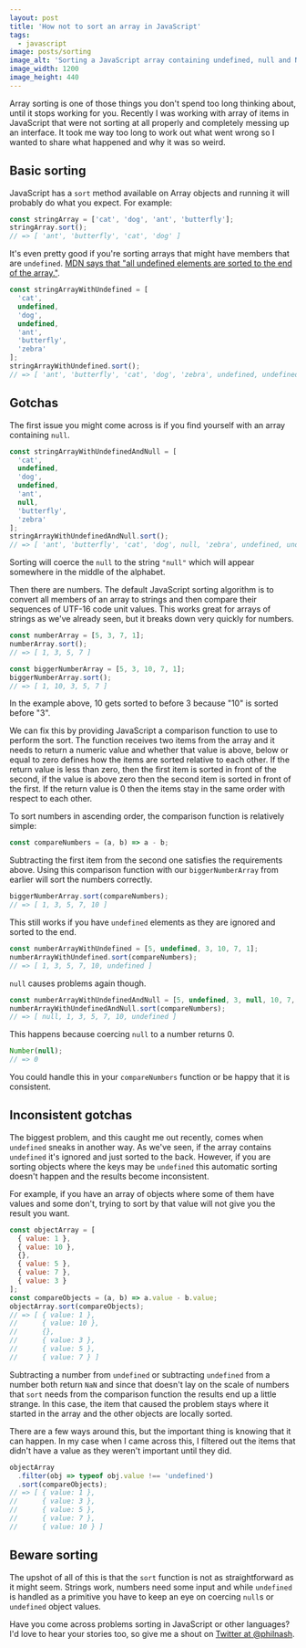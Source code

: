 ```yaml
---
layout: post
title: 'How not to sort an array in JavaScript'
tags:
  - javascript
image: posts/sorting
image_alt: 'Sorting a JavaScript array containing undefined, null and NaN.'
image_width: 1200
image_height: 440
---
```


Array sorting is one of those things you don't spend too long thinking about, until it stops working for you. Recently I was working with array of items in JavaScript that were not sorting at all properly and completely messing up an interface. It took me way too long to work out what went wrong so I wanted to share what happened and why it was so weird.

## Basic sorting

JavaScript has a `sort` method available on Array objects and running it will probably do what you expect. For example:

```javascript
const stringArray = ['cat', 'dog', 'ant', 'butterfly'];
stringArray.sort();
// => [ 'ant', 'butterfly', 'cat', 'dog' ]
```

It's even pretty good if you're sorting arrays that might have members that are `undefined`. [MDN says that "all undefined elements are sorted to the end of the array."](https://developer.mozilla.org/en-US/docs/Web/JavaScript/Reference/Global_Objects/Array/sort).

```javascript
const stringArrayWithUndefined = [
  'cat',
  undefined,
  'dog',
  undefined,
  'ant',
  'butterfly',
  'zebra'
];
stringArrayWithUndefined.sort();
// => [ 'ant', 'butterfly', 'cat', 'dog', 'zebra', undefined, undefined ]
```

## Gotchas

The first issue you might come across is if you find yourself with an array containing `null`.

```javascript
const stringArrayWithUndefinedAndNull = [
  'cat',
  undefined,
  'dog',
  undefined,
  'ant',
  null,
  'butterfly',
  'zebra'
];
stringArrayWithUndefinedAndNull.sort();
// => [ 'ant', 'butterfly', 'cat', 'dog', null, 'zebra', undefined, undefined ]
```

Sorting will coerce the `null` to the string `"null"` which will appear somewhere in the middle of the alphabet.

Then there are numbers. The default JavaScript sorting algorithm is to convert all members of an array to strings and then compare their sequences of UTF-16 code unit values. This works great for arrays of strings as we've already seen, but it breaks down very quickly for numbers.

```javascript
const numberArray = [5, 3, 7, 1];
numberArray.sort();
// => [ 1, 3, 5, 7 ]

const biggerNumberArray = [5, 3, 10, 7, 1];
biggerNumberArray.sort();
// => [ 1, 10, 3, 5, 7 ]
```

In the example above, 10 gets sorted to before 3 because "10" is sorted before "3".

We can fix this by providing JavaScript a comparison function to use to perform the sort. The function receives two items from the array and it needs to return a numeric value and whether that value is above, below or equal to zero defines how the items are sorted relative to each other. If the return value is less than zero, then the first item is sorted in front of the second, if the value is above zero then the second item is sorted in front of the first. If the return value is 0 then the items stay in the same order with respect to each other.

To sort numbers in ascending order, the comparison function is relatively simple:

```javascript
const compareNumbers = (a, b) => a - b;
```

Subtracting the first item from the second one satisfies the requirements above. Using this comparison function with our `biggerNumberArray` from earlier will sort the numbers correctly.

```javascript
biggerNumberArray.sort(compareNumbers);
// => [ 1, 3, 5, 7, 10 ]
```

This still works if you have `undefined` elements as they are ignored and sorted to the end.

```javascript
const numberArrayWithUndefined = [5, undefined, 3, 10, 7, 1];
numberArrayWithUndefined.sort(compareNumbers);
// => [ 1, 3, 5, 7, 10, undefined ]
```

`null` causes problems again though.

```javascript
const numberArrayWithUndefinedAndNull = [5, undefined, 3, null, 10, 7, 1];
numberArrayWithUndefinedAndNull.sort(compareNumbers);
// => [ null, 1, 3, 5, 7, 10, undefined ]
```

This happens because coercing `null` to a number returns 0.

```javascript
Number(null);
// => 0
```

You could handle this in your `compareNumbers` function or be happy that it is consistent.

## Inconsistent gotchas

The biggest problem, and this caught me out recently, comes when `undefined` sneaks in another way. As we've seen, if the array contains `undefined` it's ignored and just sorted to the back. However, if you are sorting objects where the keys may be `undefined` this automatic sorting doesn't happen and the results become inconsistent.

For example, if you have an array of objects where some of them have values and some don't, trying to sort by that value will not give you the result you want.

```javascript
const objectArray = [
  { value: 1 },
  { value: 10 },
  {},
  { value: 5 },
  { value: 7 },
  { value: 3 }
];
const compareObjects = (a, b) => a.value - b.value;
objectArray.sort(compareObjects);
// => [ { value: 1 },
//      { value: 10 },
//      {},
//      { value: 3 },
//      { value: 5 },
//      { value: 7 } ]
```

Subtracting a number from `undefined` or subtracting `undefined` from a number both return `NaN` and since that doesn't lay on the scale of numbers that `sort` needs from the comparison function the results end up a little strange. In this case, the item that caused the problem stays where it started in the array and the other objects are locally sorted.

There are a few ways around this, but the important thing is knowing that it can happen. In my case when I came across this, I filtered out the items that didn't have a value as they weren't important until they did.

```javascript
objectArray
  .filter(obj => typeof obj.value !== 'undefined')
  .sort(compareObjects);
// => [ { value: 1 },
//      { value: 3 },
//      { value: 5 },
//      { value: 7 },
//      { value: 10 } ]
```

## Beware sorting

The upshot of all of this is that the `sort` function is not as straightforward as it might seem. Strings work, numbers need some input and while `undefined` is handled as a primitive you have to keep an eye on coercing `null`s or `undefined` object values.

Have you come across problems sorting in JavaScript or other languages? I'd love to hear your stories too, so give me a shout on [Twitter at @philnash](https://twitter.com/philnash).

